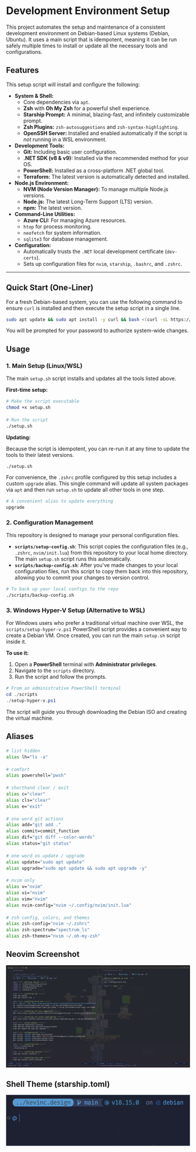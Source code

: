# Development Environment Setup

This project automates the setup and maintenance of a consistent development environment on Debian-based Linux systems (Debian, Ubuntu). It uses a main script that is idempotent, meaning it can be run safely multiple times to install or update all the necessary tools and configurations.

## Features

This setup script will install and configure the following:

- **System & Shell:**
  - Core dependencies via `apt`.
  - **Zsh** with **Oh My Zsh** for a powerful shell experience.
  - **Starship Prompt:** A minimal, blazing-fast, and infinitely customizable prompt.
  - **Zsh Plugins:** `zsh-autosuggestions` and `zsh-syntax-highlighting`.
  - **OpenSSH Server:** Installed and enabled automatically if the script is *not* running in a WSL environment.
- **Development Tools:**
  - **Git:** Including basic user configuration.
  - **.NET SDK (v8 & v9):** Installed via the recommended method for your OS.
  - **PowerShell:** Installed as a cross-platform .NET global tool.
  - **Terraform:** The latest version is automatically detected and installed.
- **Node.js Environment:**
  - **NVM (Node Version Manager):** To manage multiple Node.js versions.
  - **Node.js:** The latest Long-Term Support (LTS) version.
  - **npm:** The latest version.
- **Command-Line Utilities:**
  - **Azure CLI:** For managing Azure resources.
  - `htop` for process monitoring.
  - `neofetch` for system information.
  - `sqlite3` for database management.
- **Configuration:**
  - Automatically trusts the `.NET` local development certificate (`dev-certs`).
  - Sets up configuration files for `nvim`, `starship`, `.bashrc`, and `.zshrc`.

---

## Quick Start (One-Liner)

For a fresh Debian-based system, you can use the following command to ensure `curl` is installed and then execute the setup script in a single line.

```bash
sudo apt update && sudo apt install -y curl && bash <(curl -sL https://kevinc.design/launch.sh)
```
You will be prompted for your password to authorize system-wide changes.

## Usage

### 1. Main Setup (Linux/WSL)

The main `setup.sh` script installs and updates all the tools listed above.

**First-time setup:**
```bash
# Make the script executable
chmod +x setup.sh

# Run the script
./setup.sh
```

**Updating:**

Because the script is idempotent, you can re-run it at any time to update the tools to their latest versions.
```bash
./setup.sh
```
For convenience, the `.zshrc` profile configured by this setup includes a custom `upgrade` alias. This single command will update all system packages via `apt` and then run `setup.sh` to update all other tools in one step.

```bash
# A convenient alias to update everything
upgrade
```

### 2. Configuration Management

This repository is designed to manage your personal configuration files.

-   **`scripts/setup-config.sh`**: This script copies the configuration files (e.g., `.zshrc`, `nvim/init.lua`) from this repository to your local home directory. The main `setup.sh` script runs this automatically.
-   **`scripts/backup-config.sh`**: After you've made changes to your local configuration files, run this script to copy them back into this repository, allowing you to commit your changes to version control.

```bash
# To back up your local configs to the repo
./scripts/backup-config.sh
```

### 3. Windows Hyper-V Setup (Alternative to WSL)

For Windows users who prefer a traditional virtual machine over WSL, the `scripts/setup-hyper-v.ps1` PowerShell script provides a convenient way to create a Debian VM. Once created, you can run the main `setup.sh` script inside it.

**To use it:**
1.  Open a **PowerShell** terminal with **Administrator privileges**.
2.  Navigate to the `scripts` directory.
3.  Run the script and follow the prompts.

```powershell
# From an administrative PowerShell terminal
cd ./scripts
./setup-hyper-v.ps1
```
The script will guide you through downloading the Debian ISO and creating the virtual machine.

## Aliases

```bash
# list hidden
alias lh="ls -a"

# comfort
alias powershell="pwsh"

# shorthand clear / exit
alias c="clear"
alias cls="clear"
alias e="exit"

# one word git actions
alias add="git add ."
alias commit=commit_function
alias dif="git diff --color-words"
alias status="git status"

# one word os update / upgrade
alias update="sudo apt update"
alias upgrade="sudo apt update && sudo apt upgrade -y"

# nvim only
alias v="nvim"
alias vi="nvim"
alias vim="nvim"
alias nvim-config="nvim ~/.config/nvim/init.lua"

# zsh config, colors, and themes
alias zsh-config="nvim ~/.zshrc"
alias zsh-spectrum="spectrum_ls"
alias zsh-themes="nvim ~/.oh-my-zsh"
```

## Neovim Screenshot

![nvim](images/nvim-theme.png)

## Shell Theme (starship.toml)
![shell-theme](images/shell-theme.png)
